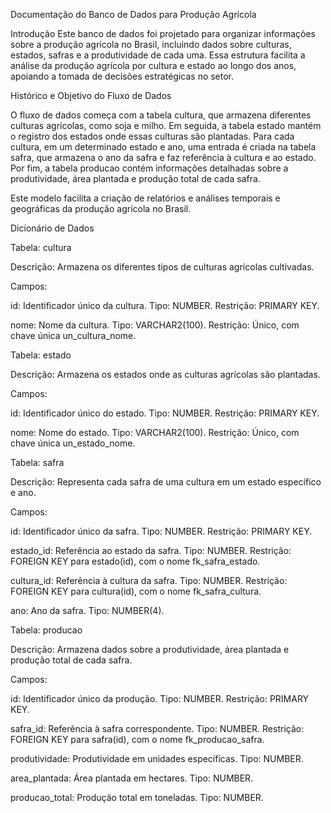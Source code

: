 Documentação do Banco de Dados para Produção Agrícola

Introdução Este banco de dados foi projetado para organizar informações sobre a produção agrícola no Brasil, incluindo dados sobre culturas, estados, safras e a produtividade de cada uma. Essa estrutura facilita a análise da produção agrícola por cultura e estado ao longo dos anos, apoiando a tomada de decisões estratégicas no setor.

Histórico e Objetivo do Fluxo de Dados

O fluxo de dados começa com a tabela cultura, que armazena diferentes culturas agrícolas, como soja e milho. Em seguida, a tabela estado mantém o registro dos estados onde essas culturas são plantadas. Para cada cultura, em um determinado estado e ano, uma entrada é criada na tabela safra, que armazena o ano da safra e faz referência à cultura e ao estado. Por fim, a tabela producao contém informações detalhadas sobre a produtividade, área plantada e produção total de cada safra.

Este modelo facilita a criação de relatórios e análises temporais e geográficas da produção agrícola no Brasil.

Dicionário de Dados

Tabela: cultura

Descrição: Armazena os diferentes tipos de culturas agrícolas cultivadas.

Campos:

id: Identificador único da cultura. Tipo: NUMBER. Restrição: PRIMARY KEY.

nome: Nome da cultura. Tipo: VARCHAR2(100). Restrição: Único, com chave única un_cultura_nome.

Tabela: estado

Descrição: Armazena os estados onde as culturas agrícolas são plantadas.

Campos:

id: Identificador único do estado. Tipo: NUMBER. Restrição: PRIMARY KEY.

nome: Nome do estado. Tipo: VARCHAR2(100). Restrição: Único, com chave única un_estado_nome.

Tabela: safra

Descrição: Representa cada safra de uma cultura em um estado específico e ano.

Campos:

id: Identificador único da safra. Tipo: NUMBER. Restrição: PRIMARY KEY.

estado_id: Referência ao estado da safra. Tipo: NUMBER. Restrição: FOREIGN KEY para estado(id), com o nome fk_safra_estado.

cultura_id: Referência à cultura da safra. Tipo: NUMBER. Restrição: FOREIGN KEY para cultura(id), com o nome fk_safra_cultura.

ano: Ano da safra. Tipo: NUMBER(4).

Tabela: producao

Descrição: Armazena dados sobre a produtividade, área plantada e produção total de cada safra.

Campos:

id: Identificador único da produção. Tipo: NUMBER. Restrição: PRIMARY KEY.

safra_id: Referência à safra correspondente. Tipo: NUMBER. Restrição: FOREIGN KEY para safra(id), com o nome fk_producao_safra.

produtividade: Produtividade em unidades específicas. Tipo: NUMBER.

area_plantada: Área plantada em hectares. Tipo: NUMBER.

producao_total: Produção total em toneladas. Tipo: NUMBER.